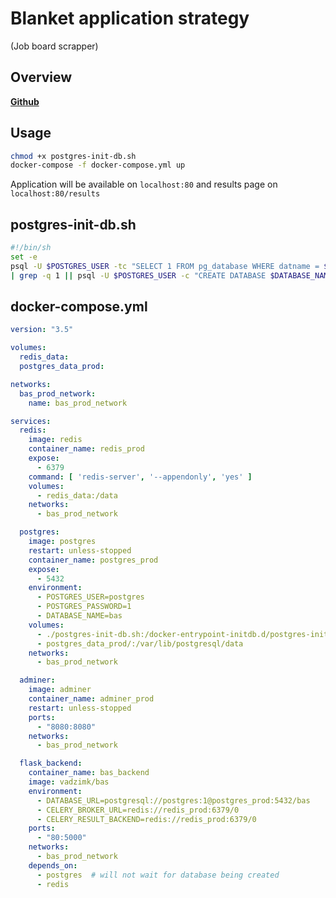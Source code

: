 # Blanket application strategy

(Job board scrapper)

## Overview
**[Github](https://github.com/vadzimk/bas)**


## Usage

```bash
chmod +x postgres-init-db.sh
docker-compose -f docker-compose.yml up
```
Application will be available on `localhost:80` and 
results page on `localhost:80/results`

## postgres-init-db.sh
```sh
#!/bin/sh
set -e
psql -U $POSTGRES_USER -tc "SELECT 1 FROM pg_database WHERE datname = $DATABASE_NAME" \
| grep -q 1 || psql -U $POSTGRES_USER -c "CREATE DATABASE $DATABASE_NAME"
```


## docker-compose.yml
```yaml
version: "3.5"

volumes:
  redis_data:
  postgres_data_prod:

networks:
  bas_prod_network:
    name: bas_prod_network

services:
  redis:
    image: redis
    container_name: redis_prod
    expose:
      - 6379
    command: [ 'redis-server', '--appendonly', 'yes' ]
    volumes:
      - redis_data:/data
    networks:
      - bas_prod_network

  postgres:
    image: postgres
    restart: unless-stopped
    container_name: postgres_prod
    expose:
      - 5432
    environment:
      - POSTGRES_USER=postgres
      - POSTGRES_PASSWORD=1
      - DATABASE_NAME=bas
    volumes:
      - ./postgres-init-db.sh:/docker-entrypoint-initdb.d/postgres-init-db.sh
      - postgres_data_prod/:/var/lib/postgresql/data
    networks:
      - bas_prod_network

  adminer:
    image: adminer
    container_name: adminer_prod
    restart: unless-stopped
    ports:
      - "8080:8080"
    networks:
      - bas_prod_network

  flask_backend:
    container_name: bas_backend
    image: vadzimk/bas
    environment:
      - DATABASE_URL=postgresql://postgres:1@postgres_prod:5432/bas
      - CELERY_BROKER_URL=redis://redis_prod:6379/0
      - CELERY_RESULT_BACKEND=redis://redis_prod:6379/0
    ports:
      - "80:5000"
    networks:
      - bas_prod_network
    depends_on:
      - postgres  # will not wait for database being created
      - redis
```
